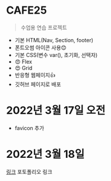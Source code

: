 # CAFE25

>수업용 연습 프로젝트

+ 기본 HTML(Nav, Section, footer)
+ 폰트오썸 아이콘 사용😊
+ 기본 CSS(변수 var(), 초기화, 선택자)
+ 😍 Flex
+ 😍 Grid
+ 반응형 웹페이지👍
+ 깃허브 페이지로 배포


# 2022년 3월 17일 오전
+ favicon 추가


# 2022년 3월 18일
[링크](http://127.0.0.1:5500/index.html#)
포토폴리오 링크

